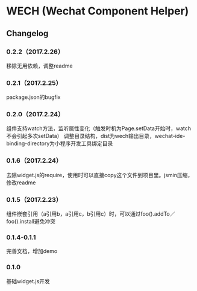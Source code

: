 # WECH (Wechat Component Helper)

## Changelog

### 0.2.2（2017.2.26）

移除无用依赖，调整readme

### 0.2.1（2017.2.25）

package.json的bugfix

### 0.2.0（2017.2.24）

组件支持watch方法，监听属性变化（触发时机为Page.setData开始时，watch不会引起多次setData）
调整目录结构，dist为wech输出目录，wechat-ide-binding-directory为小程序开发工具绑定目录

### 0.1.6（2017.2.24）

去除widget.js的require，使用时可以直接copy这个文件到项目里。jsmin压缩，修改readme

### 0.1.5（2017.2.23）

组件嵌套引用（a引用b，a引用c，b引用c）时，可以通过foo().addTo／foo().install避免冲突

### 0.1.4-0.1.1

完善文档，增加demo

### 0.1.0

基础widget.js开发
